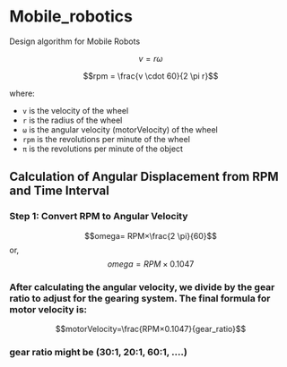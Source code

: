 # Mobile_robotics
Design algorithm for Mobile Robots

$$v = r \omega$$

$$rpm = \frac{v \cdot 60}{2 \pi r}$$

where:
- `v` is the velocity of the wheel
- `r` is the radius of the wheel
- `ω` is the angular velocity (motorVelocity) of the wheel
- `rpm` is the revolutions per minute of the wheel
- `π` is the revolutions per minute of the object

## Calculation of Angular Displacement from RPM and Time Interval

### Step 1: Convert RPM to Angular Velocity

$$omega= RPM×\frac{2 \pi}{60}$$
or,
$$omega = RPM×0.1047$$

### After calculating the angular velocity, we divide by the gear ratio to adjust for the gearing system. The final formula for motor velocity is:

$$motorVelocity=\frac{RPM×0.1047}{gear_ratio}$$

### gear ratio might be (30:1, 20:1, 60:1, ....)
